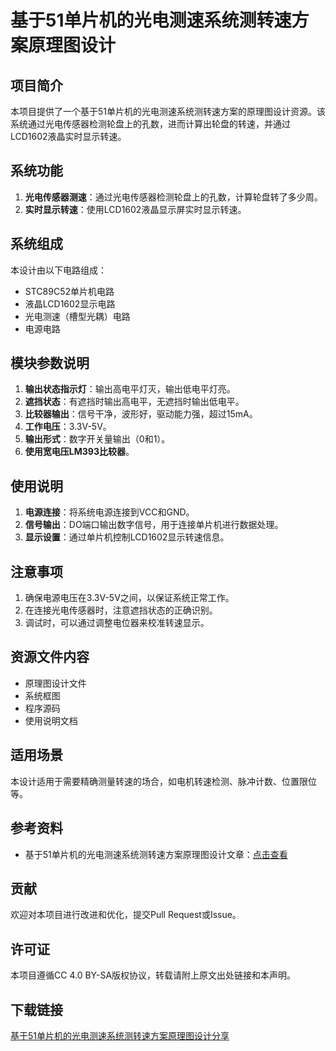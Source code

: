 # 基于51单片机的光电测速系统测转速方案原理图设计

## 项目简介

本项目提供了一个基于51单片机的光电测速系统测转速方案的原理图设计资源。该系统通过光电传感器检测轮盘上的孔数，进而计算出轮盘的转速，并通过LCD1602液晶实时显示转速。

## 系统功能

1. **光电传感器测速**：通过光电传感器检测轮盘上的孔数，计算轮盘转了多少周。
2. **实时显示转速**：使用LCD1602液晶显示屏实时显示转速。

## 系统组成

本设计由以下电路组成：
- STC89C52单片机电路
- 液晶LCD1602显示电路
- 光电测速（槽型光耦）电路
- 电源电路

## 模块参数说明

1. **输出状态指示灯**：输出高电平灯灭，输出低电平灯亮。
2. **遮挡状态**：有遮挡时输出高电平，无遮挡时输出低电平。
3. **比较器输出**：信号干净，波形好，驱动能力强，超过15mA。
4. **工作电压**：3.3V-5V。
5. **输出形式**：数字开关量输出（0和1）。
6. **使用宽电压LM393比较器**。

## 使用说明

1. **电源连接**：将系统电源连接到VCC和GND。
2. **信号输出**：DO端口输出数字信号，用于连接单片机进行数据处理。
3. **显示设置**：通过单片机控制LCD1602显示转速信息。

## 注意事项

1. 确保电源电压在3.3V-5V之间，以保证系统正常工作。
2. 在连接光电传感器时，注意遮挡状态的正确识别。
3. 调试时，可以通过调整电位器来校准转速显示。

## 资源文件内容

- 原理图设计文件
- 系统框图
- 程序源码
- 使用说明文档

## 适用场景

本设计适用于需要精确测量转速的场合，如电机转速检测、脉冲计数、位置限位等。

## 参考资料

- 基于51单片机的光电测速系统测转速方案原理图设计文章：[点击查看](https://blog.csdn.net/weixin_44116175/article/details/107547441)

## 贡献

欢迎对本项目进行改进和优化，提交Pull Request或Issue。

## 许可证

本项目遵循CC 4.0 BY-SA版权协议，转载请附上原文出处链接和本声明。

## 下载链接

[基于51单片机的光电测速系统测转速方案原理图设计分享](https://pan.quark.cn/s/17e5829ac845)